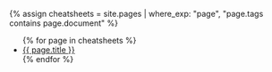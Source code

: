 {% assign cheatsheets = site.pages | where_exp: "page", "page.tags contains page.document" %}
<ul>
{% for page in cheatsheets %}
<li><a href="{{site.github.url}}{{page.url}}">{{ page.title }}</a></li>
{% endfor %}
</ul>